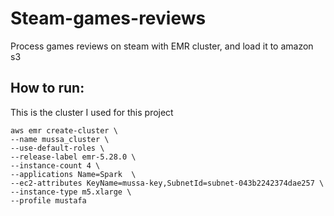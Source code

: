 # Steam-games-reviews
Process games reviews on steam with EMR cluster, and load it to amazon s3

## How to run:
This is the cluster I used for this project
```
aws emr create-cluster \
--name mussa_cluster \
--use-default-roles \
--release-label emr-5.28.0 \
--instance-count 4 \
--applications Name=Spark  \
--ec2-attributes KeyName=mussa-key,SubnetId=subnet-043b2242374dae257 \
--instance-type m5.xlarge \
--profile mustafa
```
